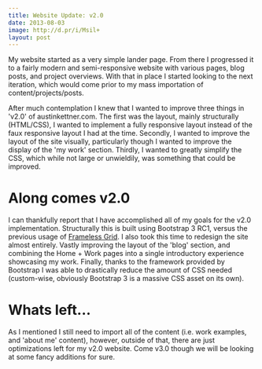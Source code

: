 ```yaml
---
title: Website Update: v2.0
date: 2013-08-03
image: http://d.pr/i/Msil+
layout: post
---
```


My website started as a very simple lander page. From there I progressed it to a fairly modern and semi-responsive website with various pages, blog posts, and project overviews. With that in place I started looking to the next iteration, which would come prior to my mass importation of content/projects/posts.

After much contemplation I knew that I wanted to improve three things in 'v2.0' of austinkettner.com. The first was the layout, mainly structurally (HTML/CSS), I wanted to implement a fully responsive layout instead of the faux responsive layout I had at the time. Secondly, I wanted to improve the layout of the site visually, particularly though I wanted to improve the display of the 'my work' section. Thirdly, I wanted to greatly simplify the CSS, which while not large or unwieldily, was something that could be improved.

# Along comes v2.0
I can thankfully report that I have accomplished all of my goals for the v2.0 implementation. Structurally this is built using Bootstrap 3 RC1, versus the previous usage of [Frameless Grid](http://framelessgrid.com/). I also took this time to redesign the site almost entirely. Vastly improving the layout of the 'blog' section, and combining the Home + Work pages into a single introductory experience showcasing my work. Finally, thanks to the framework provided by Bootstrap I was able to drastically reduce the amount of CSS needed (custom-wise, obviously Bootstrap 3 is a massive CSS asset on its own).

# Whats left…
As I mentioned I still need to import all of the content (i.e. work examples, and 'about me' content), however, outside of that, there are just optimizations left for my v2.0 website. Come v3.0 though we will be looking at some fancy additions for sure.